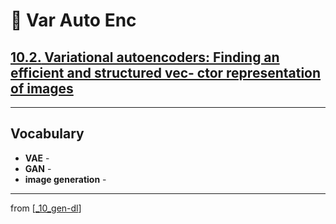 # 🦋 Var Auto Enc

## [**10.2.** Variational autoencoders: Finding an efficient and structured vec- ctor representation of images](https://livebook.manning.com/book/deep-learning-with-javascript/chapter-10/70)

---

## **Vocabulary**

- **VAE** -
- **GAN** -
- **image generation** -

---
from [[_10_gen-dl]]

[//begin]: # "Autogenerated link references for markdown compatibility"
[_10_gen-dl]: ../_10_gen-dl.md "🦋 Generative DL"
[//end]: # "Autogenerated link references"
